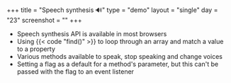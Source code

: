 +++
title = "Speech synthesis 🔊"
type = "demo"
layout = "single"
day = "23"
screenshot = ""
+++

* Speech synthesis API is available in most browsers
* Using {{< code "find()" >}} to loop through an array and match a value to a property
* Various methods available to speak, stop speaking and change voices
* Setting a flag as a default for a method's parameter, but this can't be passed with the flag to an event listener